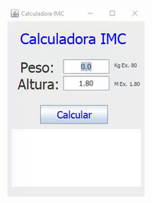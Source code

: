 <h1 align="center">
    <img src="img/CalculadoraIMC_preview.gif" alt="CalculadoraIMC preview gif">
</h1>
